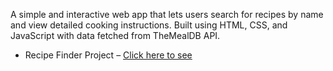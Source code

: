 A simple and interactive web app that lets users search for recipes by name and view detailed cooking instructions. Built using HTML, CSS, and JavaScript with data fetched from TheMealDB API.
- Recipe Finder Project – [Click here to see](https://naazcodes.github.io/JavaScript-Projects/Recipe-Finder-Project/)
